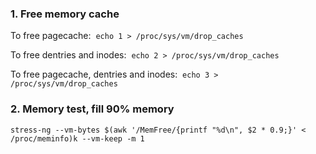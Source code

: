 ### 1. Free memory cache
To free pagecache:  ```echo 1 > /proc/sys/vm/drop_caches```

To free dentries and inodes:  ```echo 2 > /proc/sys/vm/drop_caches```

To free pagecache, dentries and inodes:  ```echo 3 > /proc/sys/vm/drop_caches```

### 2. Memory test, fill 90% memory
```stress-ng --vm-bytes $(awk '/MemFree/{printf "%d\n", $2 * 0.9;}' < /proc/meminfo)k --vm-keep -m 1```
